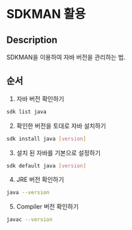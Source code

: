 # SDKMAN 활용
## Description
SDKMAN을 이용하여 자바 버전을 관리하는 법.

## 순서
1. 자바 버전 확인하기
~~~bash
sdk list java
~~~
2. 확인한 버전을 토대로 자바 설치하기
~~~bash
sdk install java [version]
~~~
3. 설치 된 자바를 기본으로 설정하기
~~~bash
sdk default java [version]
~~~
4. JRE 버전 확인하기
~~~bash
java --version
~~~
5. Compiler 버전 확인하기
~~~bash
javac --version
~~~

